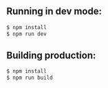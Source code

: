 ## Running in dev mode:

```bash
$ npm install
$ npm run dev
```


## Building production:

```bash
$ npm install
$ npm run build
```
